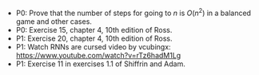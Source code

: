 - P0: Prove that the number of steps for going to $n$ is $O(n^2)$ in a balanced game and other cases.
- P0: Exercise 15, chapter 4, 10th edition of Ross.
- P1: Exercise 20, chapter 4, 10th edition of Ross.
- P1: Watch RNNs are cursed video by vcubingx: https://www.youtube.com/watch?v=rTz6hadM1Lg
- P1: Exercise 11 in exercises 1.1 of Shiffrin and Adam.



